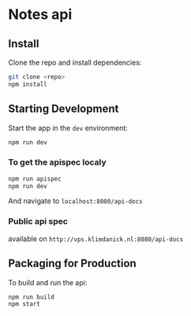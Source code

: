 # Notes api

## Install

Clone the repo and install dependencies:

```bash
git clone <repo>
npm install
```

## Starting Development

Start the app in the `dev` environment:

```bash
npm run dev
```

### To get the apispec localy

```bash
npm run apispec
npm run dev
```

And navigate to `localhost:8080/api-docs`

### Public api spec

available on `http://vps.klimdanick.nl:8080/api-docs`

## Packaging for Production

To build and run the api:

```bash
npm run build
npm start
```
